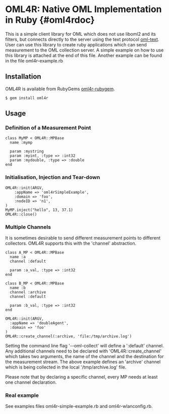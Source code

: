 OML4R: Native OML Implementation in Ruby			{#oml4rdoc}
========================================

This is a simple client library for OML which does not use liboml2 and its
filters, but connects directly to the server using the text protocol [oml-text].
User can use this library to create ruby applications which can send
measurement to the OML collection server. A simple example on how to use
this library is attached at the end of this file. Another example can be
found in the file oml4r-example.rb

Installation
------------

OML4R is available from RubyGems [oml4r-rubygem].

    $ gem install oml4r


Usage
-----

### Definition of a Measurement Point

    class MyMP < OML4R::MPBase
      name :mymp
    
      param :mystring
      param :myint, :type => :int32
      param :mydouble, :type => :double
    end

### Initialisation, Injection and Tear-down

    OML4R::init(ARGV, 
    	:appName => 'oml4rSimpleExample',
    	:domain => 'foo', 
    	:nodeID => 'n1',
    )
    MyMP.inject("hello", 13, 37.1)
    OML4R::close()
    
### Multiple Channels

It is sometimes desirable to send different measurement points to different collectors. OML4R supports
this with the 'channel' abstraction.

    class A_MP < OML4R::MPBase
      name :a
      channel :default
    
      param :a_val, :type => :int32
    end

    class B_MP < OML4R::MPBase
      name :b
      channel :archive
      channel :default
    
      param :b_val, :type => :int32
    end
    
    OML4R::init(ARGV, 
      :appName => 'doubleAgent',
      :domain => 'foo' 
    )
    OML4R::create_channel(:archive, 'file:/tmp/archive.log')    

Setting the command line flag '--oml-collect' will define a ':default' channel. Any additional channels
need to be declared with 'OML4R::create_channel' which takes two arguments, the name of the channel
and the destination for the measurement stream. The above example defines an 'archive' channel
which is being collected in the local '/tmp/archive.log' file.

Please note that by declaring a specific channel, every MP needs at least one channel declaration.

### Real example

See examples files oml4r-simple-example.rb and oml4r-wlanconfig.rb.

[oml-text]: http://oml.mytestbed.net/projects/oml/wiki/Description_of_Text_protocol
[oml4r-rubygem]: https://rubygems.org/gems/oml4r/
